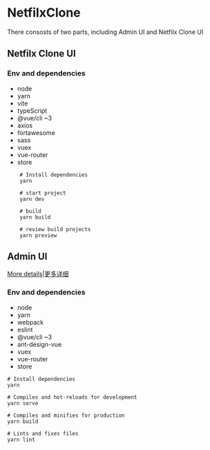 # NetfilxClone

There consosts of two parts, including Admin UI and Netfilx Clone UI

## Netfilx Clone UI

### Env and dependencies

- node
- yarn
- vite
- typeScript
- @vue/cli ~3
- axios
- fortawesome
- sass
- vuex
- vue-router
- store

``` shell
    # Install dependencies
    yarn

    # start project
    yarn dev 

    # build
    yarn build

    # review build projects
    yarn preview 
```

## Admin UI
[More details](./AdminUI/README.md)|[更多详细](./AdminUI/README.zh-CN.md)
### Env and dependencies

- node
- yarn
- webpack
- eslint
- @vue/cli ~3
- ant-design-vue
- vuex
- vue-router
- store

``` shell
# Install dependencies
yarn

# Compiles and hot-reloads for development
yarn serve

# Compiles and minifies for production
yarn build

# Lints and fixes files
yarn lint
```
